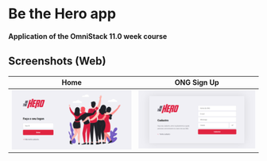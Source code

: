 # Be the Hero app

#### Application of the OmniStack 11.0 week course

## Screenshots (Web)

Home             |  ONG Sign Up
:-------------------------:|:-------------------------:
![](./frontend/public/screenshots/homepage.png)  |  ![](./frontend/public/screenshots/ong-sign-up.png)